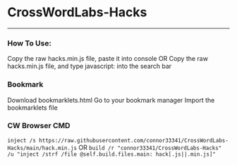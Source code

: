 # CrossWordLabs-Hacks
---
### How To Use:
Copy the raw hacks.min.js file, paste it into console
OR
Copy the raw hacks.min.js file, and type javascript: <filecontents> into the search bar
### Bookmark
Download bookmarklets.html
Go to your bookmark manager
Import the bookmarklets file
### CW Browser CMD
`inject /s https://raw.githubusercontent.com/connor33341/CrossWordLabs-Hacks/main/hack.min.js`
OR
`build /r "connor33341/CrossWordLabs-Hacks" /u "inject /strf /file @self.build.files.main: hack[.js||.min.js]"`
